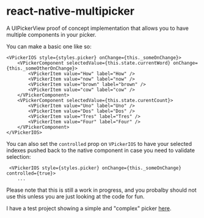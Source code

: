 # react-native-multipicker

A UIPickerView proof of concept implementation that allows you to have multiple components in your picker.

You can make a basic one like so:

    <VPickerIOS style={styles.picker} onChange={this._someOnChange}>
        <VPickerComponent selectedValue={this.state.currentWord} onChange={this._someOtherOnChange}>
            <VPickerItem value="How" label="How" />
            <VPickerItem value="now" label="now" />
            <VPickerItem value="brown" label="brown" />
            <VPickerItem value="cow" label="cow" />
        </VPickerComponent>
        <VPickerComponent selectedValue={this.state.curentCount}>
            <VPickerItem value="Uno" label="Uno" />
            <VPickerItem value="Dos" label="Dos" />
            <VPickerItem value="Tres" label="Tres" />
            <VPickerItem value="Four" label="Four" />
        </VPickerComponent>
    </VPickerIOS>

You can also set the `controlled` prop on `VPickerIOS` to have your selected indexes pushed back to the native component in case you need to validate selection:

     <VPickerIOS style={styles.picker} onChange={this._someOnChange} controlled={true}>
        ...

Please note that this is still a work in progress, and you probalby should not use this unless you are just looking at the code for fun.

I have a test project showing a simple and "complex" picker [here](https://github.com/veddermatic/VDRPickerTestProject).
